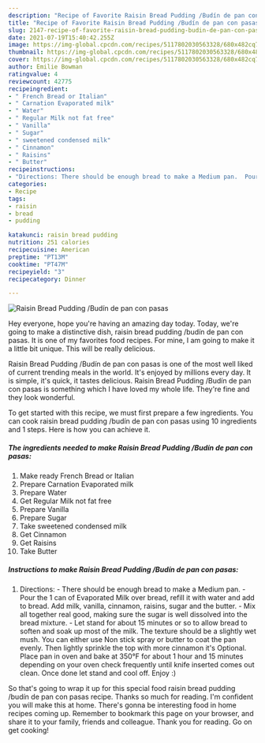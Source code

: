 ```yaml
---
description: "Recipe of Favorite Raisin Bread Pudding /Budín de pan con pasas"
title: "Recipe of Favorite Raisin Bread Pudding /Budín de pan con pasas"
slug: 2147-recipe-of-favorite-raisin-bread-pudding-budin-de-pan-con-pasas
date: 2021-07-19T15:40:42.255Z
image: https://img-global.cpcdn.com/recipes/5117802030563328/680x482cq70/raisin-bread-pudding-budin-de-pan-con-pasas-recipe-main-photo.jpg
thumbnail: https://img-global.cpcdn.com/recipes/5117802030563328/680x482cq70/raisin-bread-pudding-budin-de-pan-con-pasas-recipe-main-photo.jpg
cover: https://img-global.cpcdn.com/recipes/5117802030563328/680x482cq70/raisin-bread-pudding-budin-de-pan-con-pasas-recipe-main-photo.jpg
author: Emilie Bowman
ratingvalue: 4
reviewcount: 42775
recipeingredient:
- " French Bread or Italian"
- " Carnation Evaporated milk"
- " Water"
- " Regular Milk not fat free"
- " Vanilla"
- " Sugar"
- " sweetened condensed milk"
- " Cinnamon"
- " Raisins"
- " Butter"
recipeinstructions:
- "Directions: There should be enough bread to make a Medium pan.  Pour the 1 can of Evaporated Milk over bread, refill it with water and add to bread. Add milk, vanilla, cinnamon, raisins, sugar and the  butter. Mix all together real good, making sure the sugar is well dissolved into the bread mixture. Let stand for about 15 minutes or so  to allow bread to soften and soak up most of the milk. The texture should be a slightly wet mush. You can either use Non stick spray or butter to coat the pan evenly. Then lightly sprinkle the top with more cinnamon it&#39;s Optional. Place pan in oven and bake at 350°F  for about 1 hour and 15 minutes depending on your oven check frequently  until knife inserted comes out clean. Once done let stand and cool off. Enjoy :)"
categories:
- Recipe
tags:
- raisin
- bread
- pudding

katakunci: raisin bread pudding 
nutrition: 251 calories
recipecuisine: American
preptime: "PT13M"
cooktime: "PT47M"
recipeyield: "3"
recipecategory: Dinner

---
```



![Raisin Bread Pudding /Budín de pan con pasas](https://img-global.cpcdn.com/recipes/5117802030563328/680x482cq70/raisin-bread-pudding-budin-de-pan-con-pasas-recipe-main-photo.jpg)

Hey everyone, hope you're having an amazing day today. Today, we're going to make a distinctive dish, raisin bread pudding /budín de pan con pasas. It is one of my favorites food recipes. For mine, I am going to make it a little bit unique. This will be really delicious.

Raisin Bread Pudding /Budín de pan con pasas is one of the most well liked of current trending meals in the world. It's enjoyed by millions every day. It is simple, it's quick, it tastes delicious. Raisin Bread Pudding /Budín de pan con pasas is something which I have loved my whole life. They're fine and they look wonderful.




To get started with this recipe, we must first prepare a few ingredients. You can cook raisin bread pudding /budín de pan con pasas using 10 ingredients and 1 steps. Here is how you can achieve it.

<!--inarticleads1-->

##### The ingredients needed to make Raisin Bread Pudding /Budín de pan con pasas:

1. Make ready  French Bread or Italian
1. Prepare  Carnation Evaporated milk
1. Prepare  Water
1. Get  Regular Milk not fat free
1. Prepare  Vanilla
1. Prepare  Sugar
1. Take  sweetened condensed milk
1. Get  Cinnamon
1. Get  Raisins
1. Take  Butter




<!--inarticleads2-->

##### Instructions to make Raisin Bread Pudding /Budín de pan con pasas:

1. Directions: - There should be enough bread to make a Medium pan.  - Pour the 1 can of Evaporated Milk over bread, refill it with water and add to bread. Add milk, vanilla, cinnamon, raisins, sugar and the  butter. - Mix all together real good, making sure the sugar is well dissolved into the bread mixture. - Let stand for about 15 minutes or so  to allow bread to soften and soak up most of the milk. The texture should be a slightly wet mush. You can either use Non stick spray or butter to coat the pan evenly. Then lightly sprinkle the top with more cinnamon it&#39;s Optional. Place pan in oven and bake at 350°F  for about 1 hour and 15 minutes depending on your oven check frequently  until knife inserted comes out clean. Once done let stand and cool off. Enjoy :)




So that's going to wrap it up for this special food raisin bread pudding /budín de pan con pasas recipe. Thanks so much for reading. I'm confident you will make this at home. There's gonna be interesting food in home recipes coming up. Remember to bookmark this page on your browser, and share it to your family, friends and colleague. Thank you for reading. Go on get cooking!
